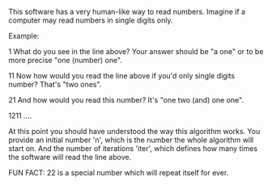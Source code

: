 This software has a very human-like way to read numbers.
Imagine if a computer may read numbers in single digits only.

Example:

1
What do you see in the line above?
Your answer should be "a one" or to be more precise "one (number) one".

11
Now how would you read the line above if you'd only single digits number?
That's "two ones".

21
And how would you read this number?
It's "one two (and) one one".

1211
....


At this point you should have understood the way this algorithm works.
You provide an initial number 'n', which is the number the whole algorithm will start on.
And the number of iterations 'iter', which defines how many times the software will read the line above.


FUN FACT:
22 is a special number which will repeat itself for ever.
